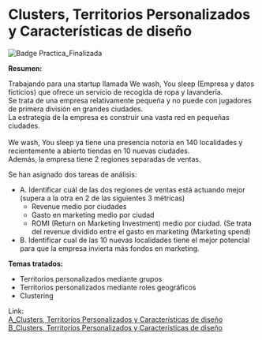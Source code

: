 # Clusters, Territorios Personalizados y Características de diseño

![Badge Practica_Finalizada](https://img.shields.io/badge/STATUS-PRACTICA%20FINALIZADA-green)

**Resumen:**  
<p>
Trabajando para una startup llamada We wash, You sleep (Empresa y datos ficticios) que ofrece un servicio de recogida de ropa y lavandería.<br> 
Se trata de una empresa relativamente pequeña y no puede con jugadores de primera división en grandes ciudades.<br>
La estrategia de la empresa es construir una vasta red en pequeñas ciudades.<br>
<br>
We wash, You sleep ya tiene una presencia notoria en 140 localidades y recientemente a abierto tiendas en 10 nuevas ciudades.<br> 
Además, la empresa tiene 2 regiones separadas de ventas.<br>
</p>

Se han asignado dos tareas de análisis:  
   - A. Identificar cuál de las dos regiones de ventas está actuando mejor (supera a la otra en 2 de las siguientes 3 métricas)  
      * Revenue medio por ciudades
      * Gasto en marketing medio por ciudad
      * ROMI (Return on Marketing Investment) medio por ciudad. (Se trata del revenue dividido entre el gasto en marketing (Marketing spend)   
   - B. Identificar cual de las 10 nuevas localidades tiene el mejor potencial para que la empresa invierta más fondos en marketing.

**Temas tratados:**  
   - Territorios personalizados mediante grupos
   - Territorios personalizados mediante roles geográficos
   - Clustering

Link:<br>
[A_Clusters, Territorios Personalizados y Características de diseño](https://public.tableau.com/app/profile/ariel2737/viz/BestSalesRegion/RegionesdeVentas) <br>
[B_Clusters, Territorios Personalizados y Características de diseño](https://public.tableau.com/app/profile/ariel2737/viz/StartupExpansin/InversinNuevasTiendas)
